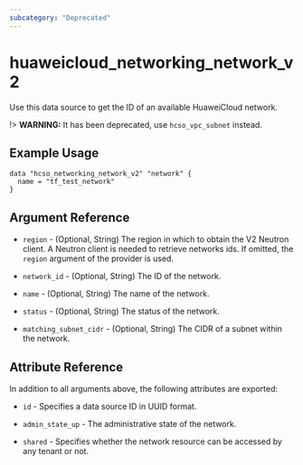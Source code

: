 ```yaml
---
subcategory: "Deprecated"
---
```


# huaweicloud\_networking\_network\_v2

Use this data source to get the ID of an available HuaweiCloud network.

!> **WARNING:** It has been deprecated, use `hcso_vpc_subnet` instead.

## Example Usage

```hcl
data "hcso_networking_network_v2" "network" {
  name = "tf_test_network"
}
```

## Argument Reference

* `region` - (Optional, String) The region in which to obtain the V2 Neutron client. A Neutron client is needed to
  retrieve networks ids. If omitted, the
  `region` argument of the provider is used.

* `network_id` - (Optional, String) The ID of the network.

* `name` - (Optional, String) The name of the network.

* `status` - (Optional, String) The status of the network.

* `matching_subnet_cidr` - (Optional, String) The CIDR of a subnet within the network.

## Attribute Reference

In addition to all arguments above, the following attributes are exported:

* `id` - Specifies a data source ID in UUID format.

* `admin_state_up` - The administrative state of the network.

* `shared` - Specifies whether the network resource can be accessed by any tenant or not.
